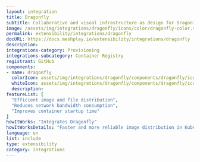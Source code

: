 ```yaml
---
layout: integration
title: Dragonfly
subtitle: Collaborative and visual infrastructure as design for Dragonfly
image: /assets/img/integrations/dragonfly/icons/color/dragonfly-color.svg
permalink: extensibility/integrations/dragonfly
docURL: https://docs.meshplay.io/extensibility/integrations/dragonfly
description: 
integrations-category: Provisioning
integrations-subcategory: Container Registry
registrant: GitHub
components: 
- name: dragonfly
  colorIcon: assets/img/integrations/dragonfly/components/dragonfly/icons/color/dragonfly-color.svg
  whiteIcon: assets/img/integrations/dragonfly/components/dragonfly/icons/white/dragonfly-white.svg
  description: 
featureList: [
  "Efficient image and file distribution",
  "Reduces network bandwidth consumption",
  "Improves container startup time"
]
howItWorks: "Integrates Dragonfly"
howItWorksDetails: "Faster and more reliable image distribution in Kubernetes"
language: en
list: include
type: extensibility
category: integrations
---
```

